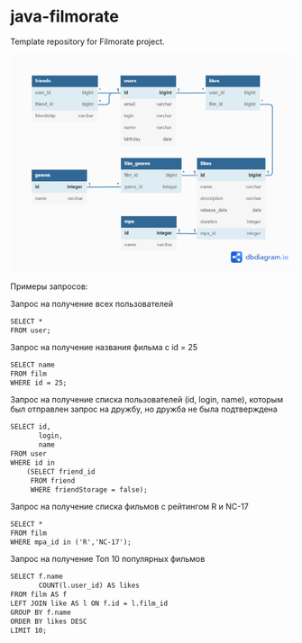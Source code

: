 # java-filmorate
Template repository for Filmorate project.

![img_4.png](src/main/resources/Untitled.png)

Примеры запросов:

Запрос на получение всех пользователей
```
SELECT * 
FROM user;
```
Запрос на получение названия фильма с id = 25
```
SELECT name 
FROM film
WHERE id = 25;
```
Запрос на получение списка пользователей (id, login, name), которым был отправлен запрос на дружбу, но дружба не была подтверждена
```
SELECT id,
       login,
       name
FROM user
WHERE id in
    (SELECT friend_id
     FROM friend
     WHERE friendStorage = false);
```
Запрос на получение списка фильмов с рейтингом R и NC-17
```
SELECT *
FROM film
WHERE mpa_id in ('R','NC-17');
```
Запрос на получение Топ 10 популярных фильмов
```
SELECT f.name
       COUNT(l.user_id) AS likes
FROM film AS f
LEFT JOIN like AS l ON f.id = l.film_id
GROUP BY f.name
ORDER BY likes DESC
LIMIT 10;
```